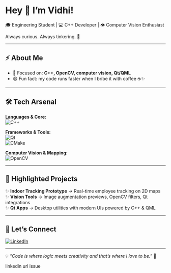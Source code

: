 # Hey 👋 I’m Vidhi!  

🎓 Engineering Student | 💻 C++ Developer | 👁️ Computer Vision Enthusiast  

  
Always curious. Always tinkering. 🚀  

---

## ⚡ About Me  
- 🎯 Focused on: **C++, OpenCV, computer vision, Qt/QML**  
- 😄 Fun fact: my code runs faster when I bribe it with coffee ☕✨  

---

## 🛠️ Tech Arsenal  

**Languages & Core:**  
![C++](https://img.shields.io/badge/-C++-00599C?style=flat&logo=cplusplus&logoColor=white)  

**Frameworks & Tools:**  
![Qt](https://img.shields.io/badge/-Qt-41CD52?style=flat&logo=qt&logoColor=white)  
![CMake](https://img.shields.io/badge/-CMake-064F8C?style=flat&logo=cmake&logoColor=white)  

**Computer Vision & Mapping:**  
![OpenCV](https://img.shields.io/badge/-OpenCV-5C3EE8?style=flat&logo=opencv&logoColor=white)  
 

---

## 🚀 Highlighted Projects  
✨ **Indoor Tracking Prototype** → Real-time employee tracking on 2D maps  
✨ **Vision Tools** → Image augmentation previews, OpenCV filters, Qt integrations  
✨ **Qt Apps** → Desktop utilities with modern UIs powered by C++ & QML  

---

## 🎉 Let’s Connect  

[![LinkedIn](https://img.shields.io/badge/-LinkedIn-blue?style=flat&logo=linkedin&logoColor=white)](www.linkedin.com/in/isvidhi)  

---

💡 *“Code is where logic meets creativity and that’s where I love to be.”* 🎨

linkedin url issue
